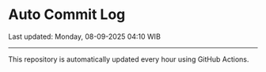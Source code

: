 # Auto Commit Log

Last updated: Monday, 08-09-2025 04:10 WIB

---

This repository is automatically updated every hour using GitHub Actions.
